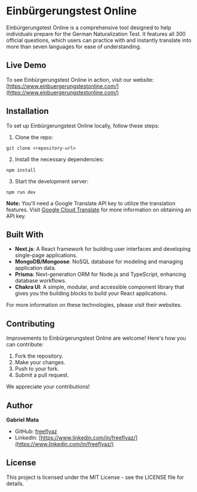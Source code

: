 # Einbürgerungstest Online

Einbürgerungstest Online is a comprehensive tool designed to help individuals prepare for the German Naturalization Test. It features all 300 official questions, which users can practice with and instantly translate into more than seven languages for ease of understanding.

## Live Demo

To see Einbürgerungstest Online in action, visit our website: [https://www.einbuergerungstestonline.com/](https://www.einbuergerungstestonline.com/)

## Installation

To set up Einbürgerungstest Online locally, follow these steps:

1. Clone the repo:
```
git clone <repository-url>
```
2. Install the necessary dependencies:

```
npm install
```
3. Start the development server:
```
npm run dev
```


**Note:** You'll need a Google Translate API key to utilize the translation features. Visit [Google Cloud Translate](https://cloud.google.com/translate?hl=en) for more information on obtaining an API key.

## Built With

- **Next.js**: A React framework for building user interfaces and developing single-page applications.
- **MongoDB/Mongoose**: NoSQL database for modeling and managing application data.
- **Prisma**: Next-generation ORM for Node.js and TypeScript, enhancing database workflows.
- **Chakra UI**: A simple, modular, and accessible component library that gives you the building blocks to build your React applications.

For more information on these technologies, please visit their websites.

## Contributing

Improvements to Einbürgerungstest Online are welcome! Here's how you can contribute:

1. Fork the repository.
2. Make your changes.
3. Push to your fork.
4. Submit a pull request.

We appreciate your contributions!

## Author

**Gabriel Mata**

- GitHub: [freeflyaz](https://github.com/freeflyaz)
- LinkedIn: [https://www.linkedin.com/in/freeflyaz/](https://www.linkedin.com/in/freeflyaz/)

## License

This project is licensed under the MIT License - see the LICENSE file for details.


